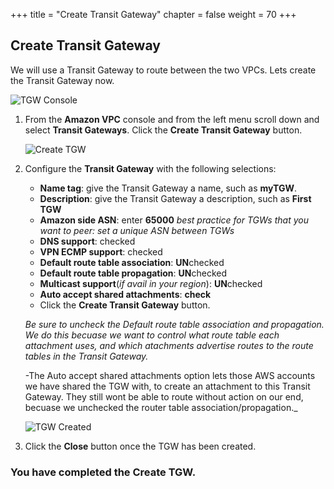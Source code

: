 +++
title = "Create Transit Gateway"
chapter = false
weight = 70
+++

## Create Transit Gateway

We will use a Transit Gateway to route between the two VPCs. Lets create the Transit Gateway now.


![TGW Console](/images/tgw-list.png)

1. From the **Amazon VPC** console and from the left menu scroll down and select **Transit Gateways**. Click the **Create Transit Gateway** button.

    ![Create TGW](/images/tgw-create.png)

1. Configure the **Transit Gateway** with the following selections:
    - **Name tag**: give the Transit Gateway a name, such as **myTGW**.
    - **Description**: give the Transit Gateway a description, such as **First TGW**
    - **Amazon side ASN**: enter **65000** _best practice for TGWs that you want to peer: set a unique ASN between TGWs_
    - **DNS support**: checked
    - **VPN ECMP support**: checked
    - **Default route table association**: **UN**checked
    - **Default route table propagation**: **UN**checked
    - **Multicast support**(_if avail in your region_): **UN**checked
    - **Auto accept shared attachments**: **check**
    - Click the **Create Transit Gateway** button.

    _Be sure to uncheck the Default route table association and propagation. We do this becuase we want to control what route table each attachment uses, and which atachments advertise routes to the route tables in the Transit Gateway._

    -The Auto accept shared attachments option lets those AWS accounts we have shared the TGW with, to create an attachment to this Transit Gateway. They still wont be able to route without action on our end, becuase we unchecked the router table association/propagation._

    ![TGW Created](/images/tgw-created.png)

1. Click the **Close** button once the TGW has been created.


### You have completed the Create TGW.
